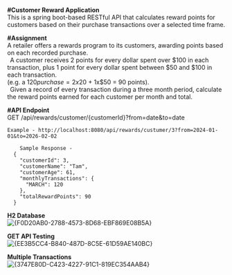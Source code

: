 __#Customer Reward Application__  
  This is a spring boot-based RESTful API that calculates reward points for customers based on their purchase transactions over a selected time frame.

__#Assignment__    
A retailer offers a rewards program to its customers, awarding points based on each recorded purchase.  
  
A customer receives 2 points for every dollar spent over $100 in each transaction, plus 1 point for every dollar spent between $50 and $100 in each transaction.   
(e.g. a $120 purchase = 2x$20 + 1x$50 = 90 points).   
  
Given a record of every transaction during a three month period, calculate the reward points earned for each customer per month and total.  


  
__#API Endpoint__  
    GET /api/rewards/customer/{customerId}?from=date&to=date

    Example - http://localhost:8080/api/rewards/custumer/3?from=2024-01-01&to=2026-02-02

        Sample Response - 
      {
        "customerId": 3,
        "customerName": "Tam",
        "customerAge": 61,
        "monthlyTransactions": {
          "MARCH": 120
        },
        "totalRewardPoints": 90
      }

__H2 Database__   
        ![{F0D20AB0-2788-4573-8D68-EBF869E08B5A}](https://github.com/user-attachments/assets/aeb5b5bc-a118-4ad7-86f9-cd5dacca218b)

__GET API Testing__  
        ![{EE3B5CC4-B840-487D-8C5E-61D59AE140BC}](https://github.com/user-attachments/assets/2d431afe-d3eb-4031-afe9-832d9fb60e28)  

__Multiple Transactions__  
        ![{3747E80D-C423-4227-91C1-819EC354AAB4}](https://github.com/user-attachments/assets/c9d60b85-23be-4c48-921f-4f42cf756f18)

      


